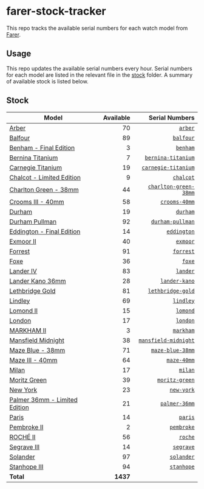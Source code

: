# farer-stock-tracker

This repo tracks the available serial numbers for each watch model from [Farer](https://farer.com).

## Usage

This repo updates the available serial numbers every hour. Serial numbers for each model are listed in the relevant file in the [stock](./stock) folder. A summary of available stock is listed below.

## Stock

| Model | Available | Serial Numbers |
| ----- | --------: | -------------: |
| [Arber](https://usd.farer.com/products/arber) | 70 | [`arber`](./stock/arber) |
| [Balfour](https://usd.farer.com/products/balfour) | 89 | [`balfour`](./stock/balfour) |
| [Benham - Final Edition](https://usd.farer.com/products/benham) | 3 | [`benham`](./stock/benham) |
| [Bernina Titanium](https://usd.farer.com/products/bernina-titanium) | 7 | [`bernina-titanium`](./stock/bernina-titanium) |
| [Carnegie Titanium](https://usd.farer.com/products/carnegie-titanium) | 19 | [`carnegie-titanium`](./stock/carnegie-titanium) |
| [Chalcot - Limited Edition](https://usd.farer.com/products/chalcot) | 9 | [`chalcot`](./stock/chalcot) |
| [Charlton Green - 38mm](https://usd.farer.com/products/charlton-green-38mm) | 44 | [`charlton-green-38mm`](./stock/charlton-green-38mm) |
| [Crooms III - 40mm](https://usd.farer.com/products/crooms-40mm) | 58 | [`crooms-40mm`](./stock/crooms-40mm) |
| [Durham](https://usd.farer.com/products/durham) | 19 | [`durham`](./stock/durham) |
| [Durham Pullman](https://usd.farer.com/products/durham-pullman) | 92 | [`durham-pullman`](./stock/durham-pullman) |
| [Eddington - Final Edition](https://usd.farer.com/products/eddington) | 14 | [`eddington`](./stock/eddington) |
| [Exmoor II](https://usd.farer.com/products/exmoor) | 40 | [`exmoor`](./stock/exmoor) |
| [Forrest](https://usd.farer.com/products/forrest) | 91 | [`forrest`](./stock/forrest) |
| [Foxe](https://usd.farer.com/products/foxe) | 36 | [`foxe`](./stock/foxe) |
| [Lander IV](https://usd.farer.com/products/lander) | 83 | [`lander`](./stock/lander) |
| [Lander Kano 36mm](https://usd.farer.com/products/lander-kano) | 28 | [`lander-kano`](./stock/lander-kano) |
| [Lethbridge Gold](https://usd.farer.com/products/lethbridge-gold) | 81 | [`lethbridge-gold`](./stock/lethbridge-gold) |
| [Lindley](https://usd.farer.com/products/lindley) | 69 | [`lindley`](./stock/lindley) |
| [Lomond II](https://usd.farer.com/products/lomond) | 15 | [`lomond`](./stock/lomond) |
| [London](https://usd.farer.com/products/london) | 17 | [`london`](./stock/london) |
| [MARKHAM II](https://usd.farer.com/products/markham) | 3 | [`markham`](./stock/markham) |
| [Mansfield Midnight](https://usd.farer.com/products/mansfield-midnight) | 38 | [`mansfield-midnight`](./stock/mansfield-midnight) |
| [Maze Blue - 38mm](https://usd.farer.com/products/maze-blue-38mm) | 71 | [`maze-blue-38mm`](./stock/maze-blue-38mm) |
| [Maze III - 40mm](https://usd.farer.com/products/maze-40mm) | 64 | [`maze-40mm`](./stock/maze-40mm) |
| [Milan](https://usd.farer.com/products/milan) | 17 | [`milan`](./stock/milan) |
| [Moritz Green](https://usd.farer.com/products/moritz-green) | 39 | [`moritz-green`](./stock/moritz-green) |
| [New York](https://usd.farer.com/products/new-york) | 23 | [`new-york`](./stock/new-york) |
| [Palmer 36mm - Limited Edition](https://usd.farer.com/products/palmer-36mm) | 21 | [`palmer-36mm`](./stock/palmer-36mm) |
| [Paris](https://usd.farer.com/products/paris) | 14 | [`paris`](./stock/paris) |
| [Pembroke II](https://usd.farer.com/products/pembroke) | 2 | [`pembroke`](./stock/pembroke) |
| [ROCHÉ II](https://usd.farer.com/products/roche) | 56 | [`roche`](./stock/roche) |
| [Segrave III](https://usd.farer.com/products/segrave) | 14 | [`segrave`](./stock/segrave) |
| [Solander](https://usd.farer.com/products/solander) | 97 | [`solander`](./stock/solander) |
| [Stanhope III](https://usd.farer.com/products/stanhope) | 94 | [`stanhope`](./stock/stanhope) |
| **Total** | **1437** | |
